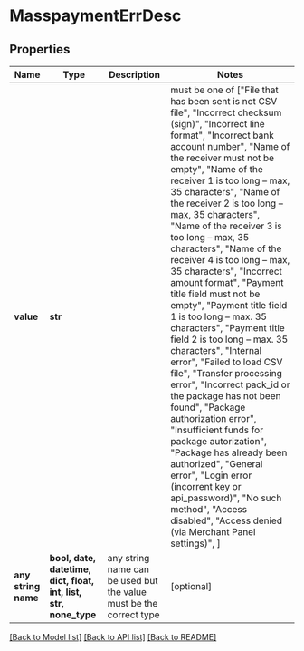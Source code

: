 # MasspaymentErrDesc


## Properties
Name | Type | Description | Notes
------------ | ------------- | ------------- | -------------
**value** | **str** |  |  must be one of ["File that has been sent is not CSV file", "Incorrect checksum (sign)", "Incorrect line format", "Incorrect bank account number", "Name of the receiver must not be empty", "Name of the receiver 1 is too long – max, 35 characters", "Name of the receiver 2 is too long – max, 35 characters", "Name of the receiver 3 is too long – max, 35 characters", "Name of the receiver 4 is too long – max, 35 characters", "Incorrect amount format", "Payment title field must not be empty", "Payment title field 1 is too long – max. 35 characters", "Payment title field 2 is too long – max. 35 characters", "Internal error", "Failed to load CSV file", "Transfer processing error", "Incorrect pack_id or the package has not been found", "Package authorization error", "Insufficient funds for package autorization", "Package has already been authorized", "General error", "Login error (incorrent key or api_password)", "No such method", "Access disabled", "Access denied (via Merchant Panel settings)", ]
**any string name** | **bool, date, datetime, dict, float, int, list, str, none_type** | any string name can be used but the value must be the correct type | [optional]

[[Back to Model list]](../README.md#documentation-for-models) [[Back to API list]](../README.md#documentation-for-api-endpoints) [[Back to README]](../README.md)


